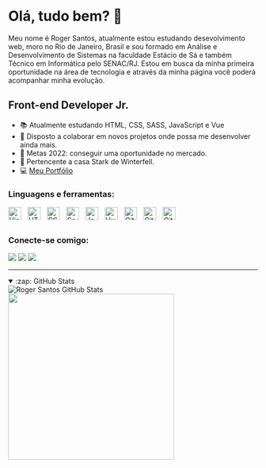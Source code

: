 # Olá, tudo bem? 👋

<p>Meu nome é Roger Santos, atualmente estou estudando desevolvimento web, moro no Rio de Janeiro, Brasil e sou formado em Análise e Desenvolvimento de Sistemas na faculdade Estácio de Sá e também Técnico em Informática pelo SENAC/RJ. Estou em busca da minha primeira oportunidade na área de tecnologia e através da minha página você poderá acompanhar minha evolução.</p>

## Front-end Developer Jr.

- 📚 Atualmente estudando HTML, CSS, SASS, JavaScript e Vue
- 👯 Disposto a colaborar em novos projetos onde possa me desenvolver ainda mais.
- 🥅 Metas 2022: conseguir uma oportunidade no mercado.
- 🐺 Pertencente a casa Stark de Winterfell.
- 💻 [Meu Portfólio](http://rogerdev.com.br/)

### Linguagens e ferramentas:

<img align="left" alt="Visual Studio Code" width="26px" src="https://cdn.jsdelivr.net/gh/devicons/devicon/icons/vscode/vscode-original.svg" style="padding-right:10px;" />

<img align="left" alt="HTML5" width="26px" src="https://cdn.jsdelivr.net/gh/devicons/devicon/icons/html5/html5-original.svg" style="padding-right:10px;" />

<img align="left" alt="CSS3" width="26px" src="https://cdn.jsdelivr.net/gh/devicons/devicon/icons/css3/css3-original.svg" style="padding-right:10px;" />

<img align="left" alt="Sass" width="26px" src="https://cdn.jsdelivr.net/gh/devicons/devicon/icons/sass/sass-original.svg" style="padding-right:10px;" />

<img align="left" alt="JavaScript" width="26px" src="https://cdn.jsdelivr.net/gh/devicons/devicon/icons/javascript/javascript-original.svg" style="padding-right:10px;" />

<img align="left" alt="Vue" width="26px" src="https://cdn.jsdelivr.net/gh/devicons/devicon/icons/vuejs/vuejs-original.svg" style="padding-right:10px;" />

<img align="left" alt="Git" width="26px" src="https://cdn.jsdelivr.net/gh/devicons/devicon/icons/git/git-original.svg" style="padding-right:10px;" />

<img align="left" alt="GitHub" width="26px" src="https://user-images.githubusercontent.com/3369400/139447912-e0f43f33-6d9f-45f8-be46-2df5bbc91289.png" style="padding-right:10px;" />

<img align="left" alt="GitHub" width="26px" src="https://cdn.jsdelivr.net/gh/devicons/devicon/icons/figma/figma-original.svg" style="padding-right:10px;" />

<br/>
<br/>

### Conecte-se comigo:

<div>
  <a href="https://www.linkedin.com/in/roger-santos-77a84810b/" target="_blank"><img src="https://img.shields.io/badge/-LinkedIn-%230077B5?style=for-the-badge&logo=linkedin&logoColor=white" target="_blank"></a>
  <a href="https://discord.com/users/373974249276178435" target="_blank"><img src="https://img.shields.io/badge/Discord-7289DA?style=for-the-badge&logo=discord&logoColor=white" target="_blank"></a>
  <a href="https://instagram.com/rogersanttoss" target="_blank"><img src="https://img.shields.io/badge/-Instagram-%23E4405F?style=for-the-badge&logo=instagram&logoColor=white" target="_blank"></a>
</div>

---

<details open>
  <summary>:zap: GitHub Stats</summary>

  <img align="left" alt="Roger Santos GitHub Stats" src="https://github-readme-stats.vercel.app/api?username=santos2408&show_icons=true&hide_border=false&title_color=ff652f&icon_color=FFE400&bg_color=09131B&text_color=ffffff&border_color=0c1a25" />
  
<img src="https://user-images.githubusercontent.com/20451520/182742136-800db20c-b7ca-40d7-8f75-827082094ea2.gif" width="335" />


</details>
